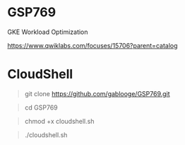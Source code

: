 # GSP769

GKE Workload Optimization

https://www.qwiklabs.com/focuses/15706?parent=catalog

# CloudShell
> git clone https://github.com/gablooge/GSP769.git

> cd GSP769

> chmod +x cloudshell.sh

> ./cloudshell.sh 

